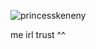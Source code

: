 
![princesskeneny](https://github.com/user-attachments/assets/1db51810-255a-4df1-b348-d9fef6abea70)

me irl trust ^^
